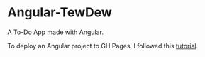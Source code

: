 # Angular-TewDew
A To-Do App made with Angular.

To deploy an Angular project to GH Pages, I followed this [tutorial](https://medium.com/tech-insights/how-to-deploy-angular-apps-to-github-pages-gh-pages-896c4e10f9b4).
